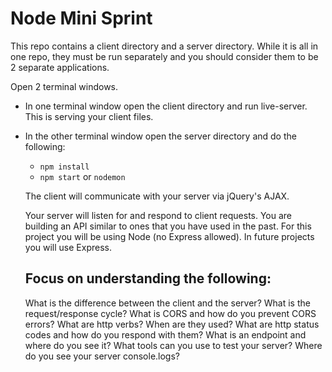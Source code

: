 # Node Mini Sprint

This repo contains a client directory and a server directory. While it is all in one repo, they must be run separately and you should consider them to be 2 separate applications.

Open 2 terminal windows.

* In one terminal window open the client directory and run live-server. This is serving your client files.
* In the other terminal window open the server directory and do the following:
  - `npm install`
  - `npm start` or `nodemon`

  The client will communicate with your server via jQuery's AJAX.

  Your server will listen for and respond to client requests. You are building an API similar to ones that you have used in the past. For this project you will be using Node (no Express allowed). In future projects you will use Express.

  ## Focus on understanding the following:
  What is the difference between the client and the server?
  What is the request/response cycle?
  What is CORS and how do you prevent CORS errors?
  What are http verbs? When are they used?
  What are http status codes and how do you respond with them?
  What is an endpoint and where do you see it?
  What tools can you use to test your server?
  Where do you see your server console.logs?
